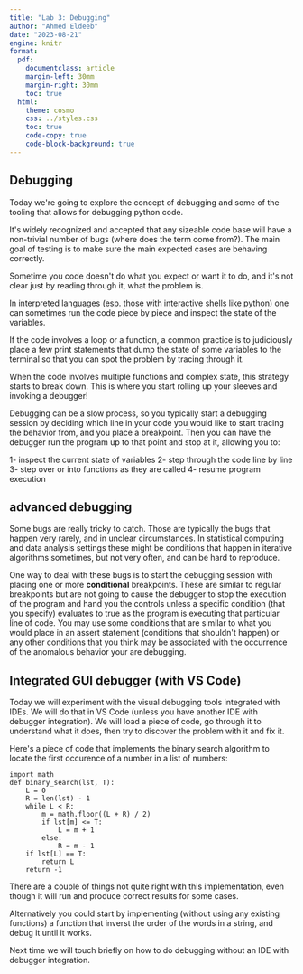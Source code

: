 ```yaml
---
title: "Lab 3: Debugging"
author: "Ahmed Eldeeb"
date: "2023-08-21"
engine: knitr
format:
  pdf:
    documentclass: article
    margin-left: 30mm
    margin-right: 30mm
    toc: true
  html:
    theme: cosmo
    css: ../styles.css
    toc: true
    code-copy: true
    code-block-background: true
---
```


## Debugging

Today we're going to explore the concept of debugging and some of the tooling that allows for debugging python code.

It's widely recognized and accepted that any sizeable code base will have a non-trivial number of bugs (where does the term come from?). The main goal of testing is to make sure the main expected cases are behaving correctly.

Sometime you code doesn't do what you expect or want it to do, and it's not clear just by reading through it, what the problem is. 

In interpreted languages (esp. those with interactive shells like python) one can sometimes run the code piece by piece and inspect the state of the variables.

If the code involves a loop or a function, a common practice is to judiciously place a few print statements that dump the state of some variables to the terminal so that you can spot the problem by tracing through it.

When the code involves multiple functions and complex state, this strategy starts to break down. This is where you start rolling up your sleeves and invoking a debugger!

Debugging can be a slow process, so you typically start a debugging session by deciding which line in your code you would like to start tracing the behavior from, and you place a breakpoint. Then you can have the debugger run the program up to that point and stop at it, allowing you to:

1- inspect the current state of variables
2- step through the code line by line
3- step over or into functions as they are called
4- resume program execution

## advanced debugging

Some bugs are really tricky to catch. Those are typically the bugs that happen very rarely, and in unclear circumstances. In statistical computing and data analysis settings these might be conditions that happen in iterative algorithms sometimes, but not very often, and can be hard to reproduce.

One way to deal with these bugs is to start the debugging session with placing one or more **conditional** breakpoints. These are similar to regular breakpoints but are not going to cause the debugger to stop the execution of the program and hand you the controls unless a specific condition (that you specify) evaluates to true as the program is executing that particular line of code. You may use some conditions that are similar to what you would place in an assert statement (conditions that shouldn't happen) or any other conditions that you think may be associated with the occurrence of the anomalous behavior your are debugging.

## Integrated GUI debugger (with VS Code)

Today we will experiment with the visual debugging tools integrated with IDEs. We will do that in VS Code (unless you have another IDE with debugger integration). We will load a piece of code, go through it to understand what it does, then try to discover the problem with it and fix it.

Here's a piece of code that implements the binary search algorithm to locate the first occurence of a number in a list of numbers:

```{python}
import math
def binary_search(lst, T):
    L = 0
    R = len(lst) - 1
    while L < R:
        m = math.floor((L + R) / 2)
        if lst[m] <= T:
            L = m + 1
        else:
            R = m - 1
    if lst[L] == T:
        return L
    return -1
```

There are a couple of things not quite right with this implementation, even though it will run and produce correct results for some cases.

Alternatively you could start by implementing (without using any existing functions) a function that inverst the order of the words in a string, and debug it until it works.

Next time we will touch briefly on how to do debugging without an IDE with debugger integration.
